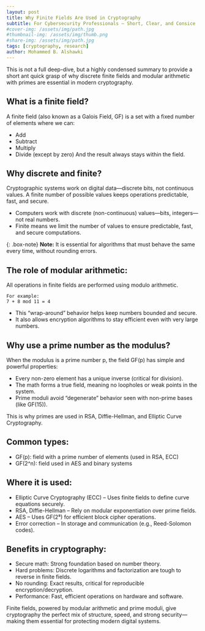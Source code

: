 ```yaml
---
layout: post
title: Why Finite Fields Are Used in Cryptography
subtitle: For Cybersecurity Professionals – Short, Clear, and Consice
#cover-img: /assets/img/path.jpg
#thumbnail-img: /assets/img/thumb.png
#share-img: /assets/img/path.jpg
tags: [cryptography, research]
author: Mohammed B. Alshawki
---
```



This is not a full deep-dive, but a highly condensed summary to provide a short ant quick grasp of why discrete finite fields and modular arithmetic with primes are essential in modern cryptography.


## What is a finite field?
A finite field (also known as a Galois Field, GF) is a set with a fixed number of elements where we can:
- Add
- Subtract
- Multiply
- Divide (except by zero)
And the result always stays within the field.

## Why discrete and finite?
Cryptographic systems work on digital data—discrete bits, not continuous values. A finite number of possible values keeps operations predictable, fast, and secure.
- Computers work with discrete (non-continuous) values—bits, integers—not real numbers.
- Finite means we limit the number of values to ensure predictable, fast, and secure computations.

{: .box-note}
**Note:** It is essential for algorithms that must behave the same every time, without rounding errors.


## The role of modular arithmetic:
All operations in finite fields are performed using modulo arithmetic.

~~~
For example:
7 + 8 mod 11 = 4
~~~

- This “wrap-around” behavior helps keep numbers bounded and secure.
- It also allows encryption algorithms to stay efficient even with very large numbers.

 ## Why use a prime number as the modulus?
When the modulus is a prime number p, the field GF(p) has simple and powerful properties:
- Every non-zero element has a unique inverse (critical for division).
- The math forms a true field, meaning no loopholes or weak points in the system.
- Prime moduli avoid “degenerate” behavior seen with non-prime bases (like GF(15)).

This is why primes are used in RSA, Diffie-Hellman, and Elliptic Curve Cryptography.


## Common types:
- GF(p): field with a prime number of elements (used in RSA, ECC)
- GF(2^n): field used in AES and binary systems

## Where it is used:
- Elliptic Curve Cryptography (ECC) – Uses finite fields to define curve equations securely.
- RSA, Diffie-Hellman – Rely on modular exponentiation over prime fields.
- AES – Uses GF(2⁸) for efficient block cipher operations.
- Error correction – In storage and communication (e.g., Reed-Solomon codes).

 ## Benefits in cryptography:
- Secure math: Strong foundation based on number theory.
- Hard problems: Discrete logarithms and factorization are tough to reverse in finite fields.
- No rounding: Exact results, critical for reproducible encryption/decryption.
- Performance: Fast, efficient operations on hardware and software.

Finite fields, powered by modular arithmetic and prime moduli, give cryptography the perfect mix of structure, speed, and strong security—making them essential for protecting modern digital systems.